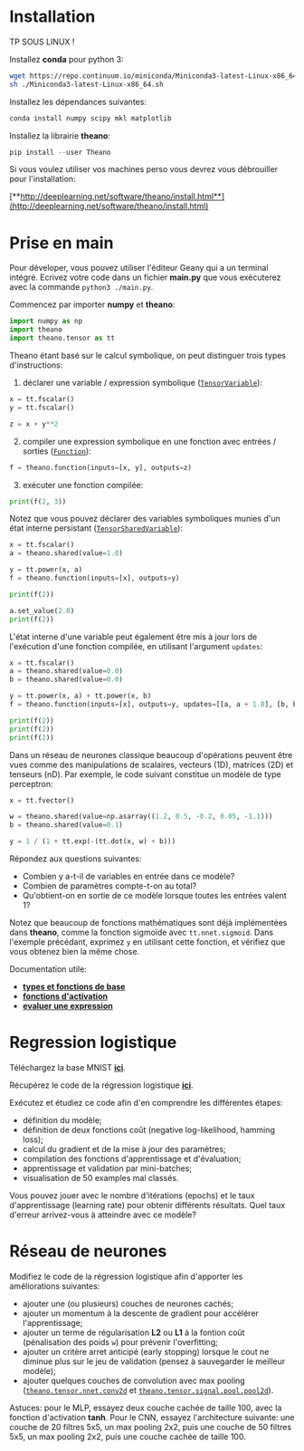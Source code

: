 # Installation

TP SOUS LINUX !

Installez **conda** pour python 3:
```sh
wget https://repo.continuum.io/miniconda/Miniconda3-latest-Linux-x86_64.sh
sh ./Miniconda3-latest-Linux-x86_64.sh
```

Installez les dépendances suivantes:

```python
conda install numpy scipy mkl matplotlib
```

Installez la librairie **theano**:
```python
pip install --user Theano
```

Si vous voulez utiliser vos machines perso vous devrez vous débrouiller pour l'installation:

[**http://deeplearning.net/software/theano/install.html**](http://deeplearning.net/software/theano/install.html)

# Prise en main

Pour déveloper, vous pouvez utiliser l'éditeur Geany qui a un terminal intégré. Ecrivez votre code dans un fichier **main.py** que vous exécuterez avec la commande `python3 ./main.py`.

Commencez par importer **numpy** et **theano**:

```python
import numpy as np
import theano
import theano.tensor as tt
```

Theano étant basé sur le calcul symbolique, on peut distinguer trois types d'instructions:

1. déclarer une variable / expression symbolique ([`TensorVariable`](http://deeplearning.net/software/theano/library/tensor/basic.html#theano.tensor.TensorVariable)):

```python
x = tt.fscalar()
y = tt.fscalar()

z = x + y**2
```

2. compiler une expression symbolique en une fonction avec entrées / sorties ([`Function`](http://deeplearning.net/software/theano/library/compile/function.html#theano.compile.function.function)):

```python
f = theano.function(inputs=[x, y], outputs=z)
```

3. exécuter une fonction compilée:

```python
print(f(2, 3))
```

Notez que vous pouvez déclarer des variables symboliques munies d'un état interne persistant ([`TensorSharedVariable`](http://deeplearning.net/software/theano/library/tensor/basic.html#theano.tensor.TensorSharedVariable)):
```python
x = tt.fscalar()
a = theano.shared(value=1.0)

y = tt.power(x, a)
f = theano.function(inputs=[x], outputs=y)

print(f(2))

a.set_value(2.0)
print(f(2))
```

L'état interne d'une variable peut également être mis à jour lors de l'exécution d'une fonction compilée, en utilisant l'argument `updates`:
```python
x = tt.fscalar()
a = theano.shared(value=0.0)
b = theano.shared(value=0.0)

y = tt.power(x, a) + tt.power(x, b)
f = theano.function(inputs=[x], outputs=y, updates=[[a, a + 1.0], [b, b + 2.0]])

print(f(2))
print(f(2))
print(f(2))
```

Dans un réseau de neurones classique beaucoup d'opérations peuvent être vues comme des manipulations de scalaires, vecteurs (1D), matrices (2D) et tenseurs (nD). Par exemple, le code suivant constitue un modèle de type perceptron:
```python
x = tt.fvector()

w = theano.shared(value=np.asarray((1.2, 0.5, -0.2, 0.05, -1.1)))
b = theano.shared(value=0.1)

y = 1 / (1 + tt.exp(-(tt.dot(x, w) + b)))
```

Répondez aux questions suivantes:

+ Combien y a-t-il de variables en entrée dans ce modèle?
+ Combien de paramètres compte-t-on au total?
+ Qu'obtient-on en sortie de ce modèle lorsque toutes les entrées valent 1?

Notez que beaucoup de fonctions mathématiques sont déjà implémentées dans **theano**, comme la fonction sigmoïde avec `tt.nnet.sigmoid`. Dans l'exemple précédant, exprimez `y` en utilisant cette fonction, et vérifiez que vous obtenez bien la même chose.

Documentation utile:

+ [**types et fonctions de base**](http://deeplearning.net/software/theano/library/tensor/basic.html)
+ [**fonctions d'activation**](http://deeplearning.net/software/theano/library/tensor/nnet/nnet.html)
+ [**evaluer une expression**](http://deeplearning.net/software/theano/library/compile/function.html)

# Regression logistique

Téléchargez la base MNIST [**ici**](http://www.iro.umontreal.ca/~lisa/deep/data/mnist/mnist.pkl.gz).

Récupérez le code de la régression logistique [**ici**](https://github.com/gasse/theano_tutorial/blob/master/logistic_regression.py).

Exécutez et étudiez ce code afin d'en comprendre les différentes étapes:

+ définition du modèle;
+ définition de deux fonctions coût (negative log-likelihood, hamming loss);
+ calcul du gradient et de la mise à jour des paramètres;
+ compilation des fonctions d'apprentissage et d'évaluation;
+ apprentissage et validation par mini-batches;
+ visualisation de 50 examples mal classés.

Vous pouvez jouer avec le nombre d'itérations (epochs) et le taux d'apprentissage (learning rate) pour obtenir différents résultats. Quel taux d'erreur arrivez-vous à atteindre avec ce modèle?

# Réseau de neurones

Modifiez le code de la régression logistique afin d'apporter les améliorations suivantes:

+ ajouter une (ou plusieurs) couches de neurones cachés;
+ ajouter un momentum à la descente de gradient pour accélérer l'apprentissage;
+ ajouter un terme de régularisation **L2** ou **L1** à la fontion coût (pénalisation des poids `w`) pour prévenir l'overfitting;
+ ajouter un critère arret anticipé (early stopping) lorsque le cout ne diminue plus sur le jeu de validation (pensez à sauvegarder le meilleur modèle);
+ ajouter quelques couches de convolution avec max pooling ([`theano.tensor.nnet.conv2d`](http://deeplearning.net/software/theano/library/tensor/nnet/conv.html#theano.tensor.nnet.conv2d) et [`theano.tensor.signal.pool.pool2d`](http://deeplearning.net/software/theano/library/tensor/signal/pool.html#theano.tensor.signal.pool.pool_2d)).

Astuces: pour le MLP, essayez deux couche cachée de taille 100, avec la fonction d'activation **tanh**. Pour le CNN, essayez l'architecture suivante: une couche de 20 filtres 5x5, un max pooling 2x2, puis une couche de 50 filtres 5x5, un max pooling 2x2, puis une couche cachée de taille 100.